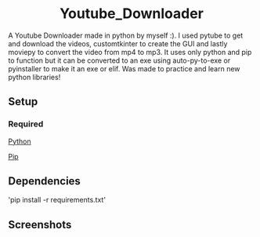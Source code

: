 <h1 align="center">Youtube_Downloader</h1>

<p> A Youtube Downloader made in python by myself :). I used pytube to get and download the videos, customtkinter to create the GUI and lastly moviepy to convert the video from mp4 to mp3. It uses only python and pip to function but it can be converted to an exe using auto-py-to-exe or pyinstaller to make it an exe or elif. Was made to practice and learn new python libraries!</p>

<h2>Setup</h2>
<h3>Required</h3>


[Python](https://www.python.org/)

[Pip](https://packaging.python.org/en/latest/tutorials/installing-packages/)
  
<h2>Dependencies</h2>


'pip install -r requirements.txt'

<h2>Screenshots</h2>
